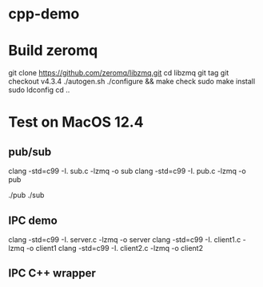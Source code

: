 # cpp-demo

# Build zeromq
git clone https://github.com/zeromq/libzmq.git 
cd libzmq 
git tag 
git checkout v4.3.4 
./autogen.sh 
./configure && make check 
sudo make install 
sudo ldconfig 
cd ..

# Test on MacOS 12.4

## pub/sub
clang -std=c99 -I. sub.c -lzmq -o sub
clang -std=c99 -I. pub.c -lzmq -o pub

./pub
./sub

## IPC demo 
clang -std=c99 -I. server.c -lzmq -o server
clang -std=c99 -I. client1.c -lzmq -o client1
clang -std=c99 -I. client2.c -lzmq -o client2

## IPC C++ wrapper
